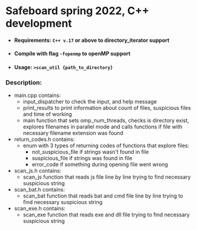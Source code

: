# Safeboard spring 2022, C++ development

- #### Requirements: `C++ v.17` or above to directory_iterator support
- #### Compile with flag `-fopenmp` to openMP support
- #### Usage: `>scan_util {path_to_directory}`

### Description:

- main.cpp contains:
  - input_dispatcher to check the input, and help message
  - print_results to print information about count of files, suspicious files and time of working
  - main function that sets omp_num_threads, checks is directory exist, explores filenames in parallel mode and
calls functions if file with necessary filename extension was found
- return_codes.h contains:
  - enum with 3 types of returning codes of functions that explore files:
    - not_suspicious_file if strings wasn't found in file
    - suspicious_file if strings was found in file
    - error_code if something during opening file went wrong 
- scan_js.h contains:
  - scan_js function that reads js file line by line trying to find necessary suspicious string
- scan_bat.h contains:
  - scan_bat function that reads bat and cmd file line by line trying to find necessary suspicious string
- scan_exe.h contains:
  - scan_exe function that reads exe and dll file trying to find necessary suspicious string